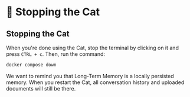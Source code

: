 # &#128640; Stopping the Cat

## Stopping the Cat

When you're done using the Cat, stop the terminal by clicking on it and press `CTRL + c`. Then, run the command:

```bash
docker compose down
```

We want to remind you that Long-Term Memory is a locally persisted memory.
When you restart the Cat, all conversation history and uploaded documents will still be there.
